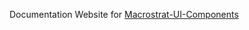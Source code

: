 Documentation Website for [Macrostrat-UI-Components](https://github.com/UW-Macrostrat/ui-components)
